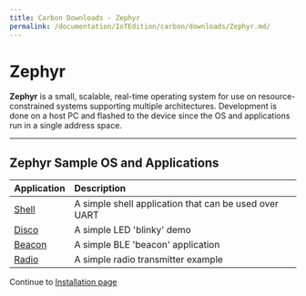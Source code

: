 ```yaml
---
title: Carbon Downloads - Zephyr
permalink: /documentation/IoTEdition/carbon/downloads/Zephyr.md/
---
```

# Zephyr

**Zephyr** is a small, scalable, real-time operating system for use on resource-constrained systems supporting multiple architectures. Development is done on a host PC and flashed to the device since the OS and applications run in a single address space.

***

## Zephyr Sample OS and Applications

| Application                 | Description                                                                            |
|:----------------------------|:---------------------------------------------------------------------------------------|
| [Shell](http://builds.96boards.org/releases/carbon/zephyr-1.8/carbon_shell.bin) | A simple shell application that can be used over UART |
| [Disco](http://builds.96boards.org/releases/carbon/zephyr-1.8/carbon_blinky.bin)   | A simple LED 'blinky' demo                   |
| [Beacon](http://builds.96boards.org/releases/carbon/zephyr-1.8/carbon_beacon.bin) | A simple BLE 'beacon' application           |
| [Radio](http://builds.96boards.org/releases/carbon/zephyr-1.8/carbon_nrf51_radio.hex) | A simple radio transmitter example |

Continue to [Installation page](../installation/)
